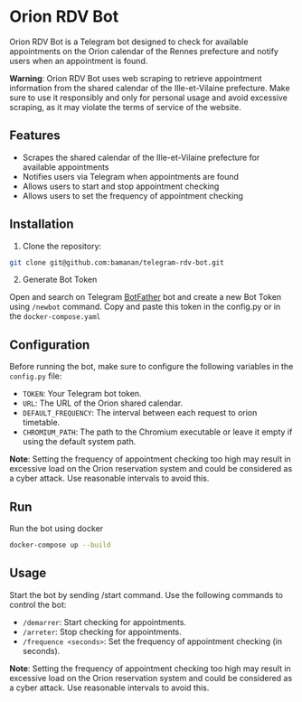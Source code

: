# Orion RDV Bot

Orion RDV Bot is a Telegram bot designed to check for available appointments on the Orion calendar of the Rennes prefecture and notify users when an appointment is found.

**Warning**: Orion RDV Bot uses web scraping to retrieve appointment information from the shared calendar of the Ille-et-Vilaine prefecture. Make sure to use it responsibly and only for personal usage and avoid excessive scraping, as it may violate the terms of service of the website.

## Features

- Scrapes the shared calendar of the Ille-et-Vilaine prefecture for available appointments
- Notifies users via Telegram when appointments are found
- Allows users to start and stop appointment checking
- Allows users to set the frequency of appointment checking

## Installation

1. Clone the repository:

```bash
git clone git@github.com:bamanan/telegram-rdv-bot.git
```

2. Generate Bot Token

Open and search on Telegram [BotFather](https://t.me/BotFather) bot and create a new Bot Token using `/newbot` command.
Copy and paste this token in the config.py or in the `docker-compose.yaml`

## Configuration

Before running the bot, make sure to configure the following variables in the `config.py` file:

- `TOKEN`: Your Telegram bot token.
- `URL`: The URL of the Orion shared calendar.
- `DEFAULT_FREQUENCY`: The interval between each request to orion timetable.
- `CHROMIUM_PATH`: The path to the Chromium executable or leave it empty if using the default system path.

**Note**: Setting the frequency of appointment checking too high may result in excessive load on the Orion reservation system and could be considered as a cyber attack. Use reasonable intervals to avoid this.

## Run

Run the bot using docker 
```bash
docker-compose up --build
```


## Usage
Start the bot by sending /start command.
Use the following commands to control the bot:

- `/demarrer`: Start checking for appointments.
- `/arreter`: Stop checking for appointments.
- `/frequence <seconds>`: Set the frequency of appointment checking (in seconds).

**Note**: Setting the frequency of appointment checking too high may result in excessive load on the Orion reservation system and could be considered as a cyber attack. Use reasonable intervals to avoid this.
